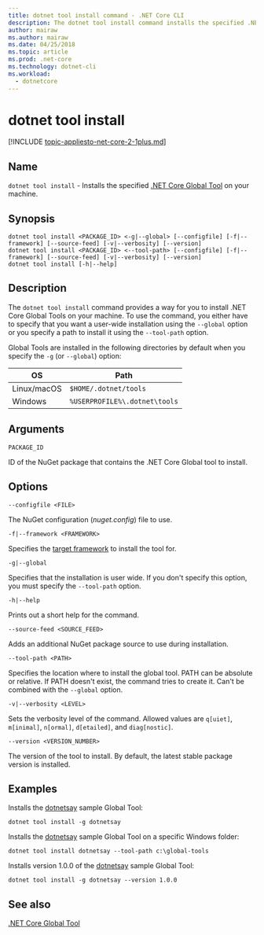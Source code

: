 ```yaml
---
title: dotnet tool install command - .NET Core CLI
description: The dotnet tool install command installs the specified .NET Core Global Tool on your machine.
author: mairaw
ms.author: mairaw
ms.date: 04/25/2018
ms.topic: article
ms.prod: .net-core
ms.technology: dotnet-cli
ms.workload: 
  - dotnetcore
---
```

# dotnet tool install

[!INCLUDE [topic-appliesto-net-core-2-1plus.md](../../../includes/topic-appliesto-net-core-2-1plus.md)]

## Name

`dotnet tool install` - Installs the specified [.NET Core Global Tool](global-tools.md) on your machine.

## Synopsis

```
dotnet tool install <PACKAGE_ID> <-g|--global> [--configfile] [-f|--framework] [--source-feed] [-v|--verbosity] [--version]
dotnet tool install <PACKAGE_ID> <--tool-path> [--configfile] [-f|--framework] [--source-feed] [-v|--verbosity] [--version]
dotnet tool install [-h|--help]
```

## Description

The `dotnet tool install` command provides a way for you to install .NET Core Global Tools on your machine. To use the command, you either have to specify that you want a user-wide installation using the `--global` option or you specify a path to install it using the `--tool-path` option.

Global Tools are installed in the following directories by default when you specify the `-g` (or `--global`) option:

| OS          | Path                          |
|-------------|-------------------------------|
| Linux/macOS | `$HOME/.dotnet/tools`         |
| Windows     | `%USERPROFILE%\.dotnet\tools` |

## Arguments

`PACKAGE_ID`

ID of the NuGet package that contains the .NET Core Global tool to install.

## Options

`--configfile <FILE>`

The NuGet configuration (*nuget.config*) file to use.

`-f|--framework <FRAMEWORK>`

Specifies the [target framework](../../standard/frameworks.md) to install the tool for.

`-g|--global`

Specifies that the installation is user wide. If you don't specify this option, you must specify the `--tool-path` option.

`-h|--help`

Prints out a short help for the command.

`--source-feed <SOURCE_FEED>`

Adds an additional NuGet package source to use during installation.

`--tool-path <PATH>`

Specifies the location where to install the global tool. PATH can be absolute or relative. If PATH doesn't exist, the command tries to create it. Can't be combined with the `--global` option.

`-v|--verbosity <LEVEL>`

Sets the verbosity level of the command. Allowed values are `q[uiet]`, `m[inimal]`, `n[ormal]`, `d[etailed]`, and `diag[nostic]`.

`--version <VERSION_NUMBER>`

The version of the tool to install. By default, the latest stable package version is installed.

## Examples

Installs the [dotnetsay](https://www.nuget.org/packages/dotnetsay/) sample Global Tool:

`dotnet tool install -g dotnetsay`

Installs the [dotnetsay](https://www.nuget.org/packages/dotnetsay/) sample Global Tool on a specific Windows folder:

`dotnet tool install dotnetsay --tool-path c:\global-tools`

Installs version 1.0.0 of the [dotnetsay](https://www.nuget.org/packages/dotnetsay/) sample Global Tool:

`dotnet tool install -g dotnetsay --version 1.0.0`

## See also

[.NET Core Global Tool](global-tools.md)